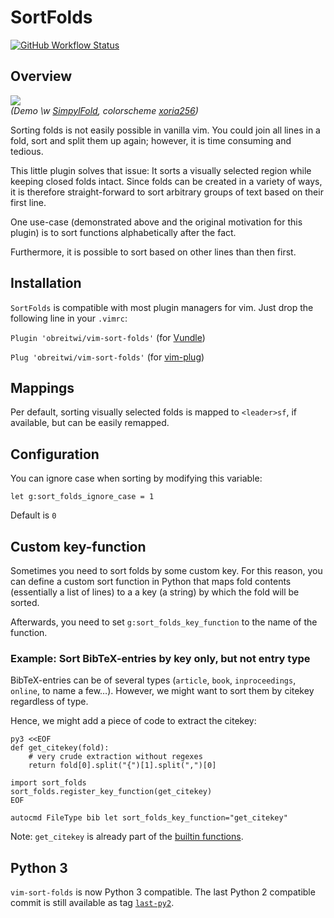 # SortFolds

[![GitHub Workflow Status](https://img.shields.io/github/workflow/status/obreitwi/vim-sort-folds/Run%20tests%20in%20vim)](https://github.com/obreitwi/vim-sort-folds/actions?query=workflow%3A%22Run+tests+in+vim%22)

## Overview

![](https://raw.github.com/obreitwi/vim-sort-folds/master/doc/demo.gif)  
_(Demo \w [SimpylFold](https://github.com/tmhedberg/SimpylFold),
colorscheme [xoria256](https://github.com/vim-scripts/xoria256.vim))_

Sorting folds is not easily possible in vanilla vim. You could join all lines
in a fold, sort and split them up again; however, it is time consuming and
tedious.

This little plugin solves that issue: It sorts a visually selected region while
keeping closed folds intact. Since folds can be created in a variety of ways,
it is therefore straight-forward to sort arbitrary groups of text based on
their first line.

One use-case (demonstrated above and the original motivation for this plugin)
is to sort functions alphabetically after the fact.

Furthermore, it is possible to sort based on other lines than then first.


## Installation

`SortFolds` is compatible with most plugin managers for vim.
Just drop the following line in your `.vimrc`:

`Plugin 'obreitwi/vim-sort-folds'`
(for [Vundle](https://github.com/VundleVim/Vundle.vim))

`Plug 'obreitwi/vim-sort-folds'`
(for [vim-plug](https://github.com/junegunn/vim-plug))


## Mappings

Per default, sorting visually selected folds is mapped to `<leader>sf`, if
available, but can be easily remapped.


## Configuration

You can ignore case when sorting by modifying this variable:
```vim
let g:sort_folds_ignore_case = 1
```
Default is `0`


## Custom key-function

Sometimes you need to sort folds by some custom key.
For this reason, you can define a custom sort function in Python that maps fold
contents (essentially a list of lines) to a a key (a string) by which the fold
will be sorted.

Afterwards, you need to set `g:sort_folds_key_function` to the name of the
function.

### Example: Sort BibTeX-entries by key only, but not entry type

BibTeX-entries can be of several types (`article`, `book`, `inproceedings`,
`online`, to name a few…). However, we might want to sort them by citekey
regardless of type.

Hence, we might add a piece of code to extract the citekey:
```vim
py3 <<EOF
def get_citekey(fold):
    # very crude extraction without regexes
    return fold[0].split("{")[1].split(",")[0]

import sort_folds
sort_folds.register_key_function(get_citekey)
EOF

autocmd FileType bib let sort_folds_key_function="get_citekey"
```

Note: `get_citekey` is already part of the
[builtin functions](python3/sort_folds/key_functions.py).


## Python 3

`vim-sort-folds` is now Python 3 compatible. The last Python 2 compatible
commit is still available as tag
[`last-py2`](https://github.com/obreitwi/vim-sort-folds/releases/tag/last-py2).
